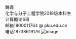 魏鑫  
化学与分子工程学院2018级本科生                                                                                                               
计算概论6班                                                                                                                                 
邮箱1800011764 @ pku.edu.cn                                                                                                                 
电话18738619176
![image](https://github.com/WeiXinHuayuan/weixin/blob/master/%E5%BE%AE%E4%BF%A1%E5%9B%BE%E7%89%87_20180921205433.jpg)
  
    
